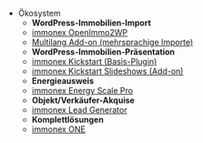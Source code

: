 * Ökosystem
  * **WordPress-Immobilien-Import**
  * [immonex OpenImmo2WP](https://docs.immonex.de/openimmo2wp/)
  * [Multilang Add-on (mehrsprachige Importe)](https://docs.immonex.de/openimmo2wp-multilang/)
  * **WordPress-Immobilien-Präsentation**
  * [immonex Kickstart (Basis-Plugin)](https://docs.immonex.de/kickstart/)
  * [immonex Kickstart Slideshows (Add-on)](https://docs.immonex.de/kickstart-slideshows/)
  * **Energieausweis**
  * [immonex Energy Scale Pro](https://docs.immonex.de/energy-scale-pro/)
  * **Objekt/Verkäufer-Akquise**
  * [immonex Lead Generator](https://docs.immonex.de/lead-generator/)
  * **Komplettlösungen**
  * [immonex ONE](https://docs.immonex.de/one-handbuch/)
